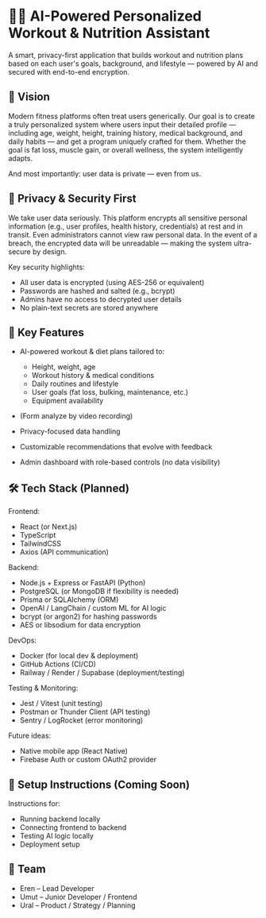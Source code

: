 # 🏋️‍♂️ AI-Powered Personalized Workout & Nutrition Assistant

A smart, privacy-first application that builds workout and nutrition plans based on each user's goals, background, and lifestyle — powered by AI and secured with end-to-end encryption.

## 🌟 Vision

Modern fitness platforms often treat users generically. Our goal is to create a truly personalized system where users input their detailed profile — including age, weight, height, training history, medical background, and daily habits — and get a program uniquely crafted for them. Whether the goal is fat loss, muscle gain, or overall wellness, the system intelligently adapts.

And most importantly: user data is private — even from us.

## 🔐 Privacy & Security First

We take user data seriously. This platform encrypts all sensitive personal information (e.g., user profiles, health history, credentials) at rest and in transit. Even administrators cannot view raw personal data. In the event of a breach, the encrypted data will be unreadable — making the system ultra-secure by design.

Key security highlights:

* All user data is encrypted (using AES-256 or equivalent)
* Passwords are hashed and salted (e.g., bcrypt)
* Admins have no access to decrypted user details
* No plain-text secrets are stored anywhere

## 🧠 Key Features

* AI-powered workout & diet plans tailored to:

  * Height, weight, age
  * Workout history & medical conditions
  * Daily routines and lifestyle
  * User goals (fat loss, bulking, maintenance, etc.)
  * Equipment availability

* (Form analyze by video recording)
* Privacy-focused data handling
* Customizable recommendations that evolve with feedback
* Admin dashboard with role-based controls (no data visibility)

## 🛠️ Tech Stack (Planned)

Frontend:

* React (or Next.js)
* TypeScript
* TailwindCSS
* Axios (API communication)

Backend:

* Node.js + Express or FastAPI (Python)
* PostgreSQL (or MongoDB if flexibility is needed)
* Prisma or SQLAlchemy (ORM)
* OpenAI / LangChain / custom ML for AI logic
* bcrypt (or argon2) for hashing passwords
* AES or libsodium for data encryption

DevOps:

* Docker (for local dev & deployment)
* GitHub Actions (CI/CD)
* Railway / Render / Supabase (deployment/testing)

Testing & Monitoring:

* Jest / Vitest (unit testing)
* Postman or Thunder Client (API testing)
* Sentry / LogRocket (error monitoring)

Future ideas:

* Native mobile app (React Native)
* Firebase Auth or custom OAuth2 provider

## 📌 Setup Instructions (Coming Soon)

Instructions for:

* Running backend locally
* Connecting frontend to backend
* Testing AI logic locally
* Deployment setup

## 🤝 Team

* Eren – Lead Developer
* Umut – Junior Developer / Frontend
* Ural – Product / Strategy / Planning

